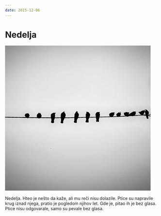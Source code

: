 ```yaml
---
date: 2015-12-06
---
```


# Nedelja

![](nedelja.jpg)

Nedelja. Hteo je nešto da kaže, ali mu reči nisu dolazile. Ptice su napravile krug iznad njega, pratio je pogledom njihov let. Gde je, pitao ih je bez glasa. Ptice nisu odgovarale, samo su pevale bez glasa.
